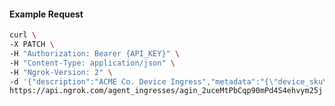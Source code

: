 <!-- Code generated for API Clients. DO NOT EDIT. -->

#### Example Request

```bash
curl \
-X PATCH \
-H "Authorization: Bearer {API_KEY}" \
-H "Content-Type: application/json" \
-H "Ngrok-Version: 2" \
-d '{"description":"ACME Co. Device Ingress","metadata":"{\"device_sku\": \"824JS4RZ1F8X\"}"}' \
https://api.ngrok.com/agent_ingresses/agin_2uceMtPbCqp90mPd4S4ehvym25j
```
